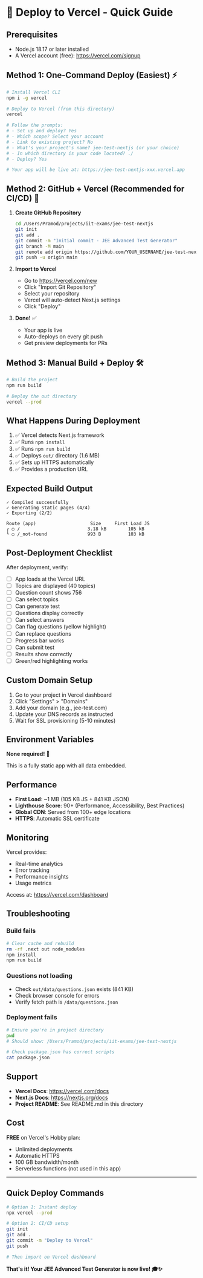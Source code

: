 # 🚀 Deploy to Vercel - Quick Guide

## Prerequisites
- Node.js 18.17 or later installed
- A Vercel account (free): https://vercel.com/signup

## Method 1: One-Command Deploy (Easiest) ⚡

```bash
# Install Vercel CLI
npm i -g vercel

# Deploy to Vercel (from this directory)
vercel

# Follow the prompts:
# - Set up and deploy? Yes
# - Which scope? Select your account
# - Link to existing project? No
# - What's your project's name? jee-test-nextjs (or your choice)
# - In which directory is your code located? ./
# - Deploy? Yes

# Your app will be live at: https://jee-test-nextjs-xxx.vercel.app
```

## Method 2: GitHub + Vercel (Recommended for CI/CD) 🔄

1. **Create GitHub Repository**
   ```bash
   cd /Users/Pramod/projects/iit-exams/jee-test-nextjs
   git init
   git add .
   git commit -m "Initial commit - JEE Advanced Test Generator"
   git branch -M main
   git remote add origin https://github.com/YOUR_USERNAME/jee-test-nextjs.git
   git push -u origin main
   ```

2. **Import to Vercel**
   - Go to https://vercel.com/new
   - Click "Import Git Repository"
   - Select your repository
   - Vercel will auto-detect Next.js settings
   - Click "Deploy"

3. **Done!** ✅
   - Your app is live
   - Auto-deploys on every git push
   - Get preview deployments for PRs

## Method 3: Manual Build + Deploy 🛠️

```bash
# Build the project
npm run build

# Deploy the out directory
vercel --prod
```

## What Happens During Deployment

1. ✅ Vercel detects Next.js framework
2. ✅ Runs `npm install`
3. ✅ Runs `npm run build`
4. ✅ Deploys `out/` directory (1.6 MB)
5. ✅ Sets up HTTPS automatically
6. ✅ Provides a production URL

## Expected Build Output

```
✓ Compiled successfully
✓ Generating static pages (4/4)
✓ Exporting (2/2)

Route (app)                    Size     First Load JS
┌ ○ /                         3.18 kB        105 kB
└ ○ /_not-found               993 B          103 kB
```

## Post-Deployment Checklist

After deployment, verify:

- [ ] App loads at the Vercel URL
- [ ] Topics are displayed (40 topics)
- [ ] Question count shows 756
- [ ] Can select topics
- [ ] Can generate test
- [ ] Questions display correctly
- [ ] Can select answers
- [ ] Can flag questions (yellow highlight)
- [ ] Can replace questions
- [ ] Progress bar works
- [ ] Can submit test
- [ ] Results show correctly
- [ ] Green/red highlighting works

## Custom Domain Setup

1. Go to your project in Vercel dashboard
2. Click "Settings" > "Domains"
3. Add your domain (e.g., jee-test.com)
4. Update your DNS records as instructed
5. Wait for SSL provisioning (5-10 minutes)

## Environment Variables

**None required!** 🎉

This is a fully static app with all data embedded.

## Performance

- **First Load**: ~1 MB (105 KB JS + 841 KB JSON)
- **Lighthouse Score**: 90+ (Performance, Accessibility, Best Practices)
- **Global CDN**: Served from 100+ edge locations
- **HTTPS**: Automatic SSL certificate

## Monitoring

Vercel provides:
- Real-time analytics
- Error tracking
- Performance insights
- Usage metrics

Access at: https://vercel.com/dashboard

## Troubleshooting

### Build fails
```bash
# Clear cache and rebuild
rm -rf .next out node_modules
npm install
npm run build
```

### Questions not loading
- Check `out/data/questions.json` exists (841 KB)
- Check browser console for errors
- Verify fetch path is `/data/questions.json`

### Deployment fails
```bash
# Ensure you're in project directory
pwd
# Should show: /Users/Pramod/projects/iit-exams/jee-test-nextjs

# Check package.json has correct scripts
cat package.json
```

## Support

- **Vercel Docs**: https://vercel.com/docs
- **Next.js Docs**: https://nextjs.org/docs
- **Project README**: See README.md in this directory

## Cost

**FREE** on Vercel's Hobby plan:
- Unlimited deployments
- Automatic HTTPS
- 100 GB bandwidth/month
- Serverless functions (not used in this app)

---

## Quick Deploy Commands

```bash
# Option 1: Instant deploy
npx vercel --prod

# Option 2: CI/CD setup
git init
git add .
git commit -m "Deploy to Vercel"
git push

# Then import on Vercel dashboard
```

**That's it! Your JEE Advanced Test Generator is now live! 🎓✨**
